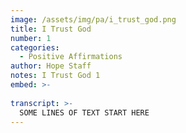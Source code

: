 ```yaml
---
image: /assets/img/pa/i_trust_god.png
title: I Trust God
number: 1
categories:
  - Positive Affirmations
author: Hope Staff
notes: I Trust God 1
embed: >-
  
transcript: >-
  SOME LINES OF TEXT START HERE
---
```

